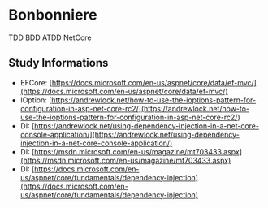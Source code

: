 # Bonbonniere #

TDD BDD ATDD NetCore

## Study Informations ##
- EFCore: [https://docs.microsoft.com/en-us/aspnet/core/data/ef-mvc/](https://docs.microsoft.com/en-us/aspnet/core/data/ef-mvc/)
- IOption: [https://andrewlock.net/how-to-use-the-ioptions-pattern-for-configuration-in-asp-net-core-rc2/](https://andrewlock.net/how-to-use-the-ioptions-pattern-for-configuration-in-asp-net-core-rc2/)
- DI: [https://andrewlock.net/using-dependency-injection-in-a-net-core-console-application/](https://andrewlock.net/using-dependency-injection-in-a-net-core-console-application/)
- DI: [https://msdn.microsoft.com/en-us/magazine/mt703433.aspx](https://msdn.microsoft.com/en-us/magazine/mt703433.aspx)
- DI: [https://docs.microsoft.com/en-us/aspnet/core/fundamentals/dependency-injection](https://docs.microsoft.com/en-us/aspnet/core/fundamentals/dependency-injection)